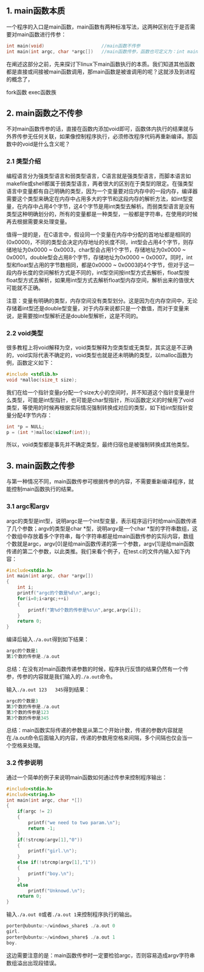 ## 1. main函数本质

一个程序的入口是main函数，main函数有两种标准写法，这两种区别在于是否需要对main函数进行传参：

```c
int main(void)                     //main函数不传参
int main(int argc, char *argc[])   //main函数传参，函数也可定义为：int main(int argc, char **argv)
```

在阐述这部分之前，先来探讨下linux下main函数执行的本质。我们知道其他函数都是直接或间接被main函数调用，那main函数是被谁调用的呢？这就涉及到进程的概念了，

fork函数
exec函数族

## 2. main函数之不传参

不对main函数传参的话，直接在函数内添加void即可，函数体内执行的结果就与外界传参无任何关联，如果像控制程序执行，必须修改程序代码再重新编译。那函数中的void是什么含义呢？

### 2.1 类型介绍

编程语言分为强类型语言和弱类型语言，C语言就是强类型语言，而脚本语言如makefile或shell都属于弱类型语言，两者很大的区别在于类型的限定。在强类型语言中变量都有自己明确的类型，因为一个变量要对应内存中的一段内存，编译器需要这个类型来确定在内存中占用多大的字节和这段内存的解析方法，如int型变量，在内存中占用4个字节，这4个字节是用int类型去解析。而弱类型语言是没有类型这种明确划分的，所有的变量都是一种类型，一般都是字符串，在使用的时候再去根据需要来处理变量。

值得一提的是，在C语言中，假设同一个变量在内存中分配的首地址都是相同的(0x0000)，不同的类型会决定内存地址的长度不同，int型会占用4个字节，则存储地址为0x0000 ~ 0x0003，char型会占用1个字节，存储地址为0x0000 ~ 0x0001，double型会占用8个字节，存储地址为0x0000 ~ 0x0007。同时，int型和float型占用的字节数相同，都是0x0000 ~ 0x0003的4个字节，但对于这一段内存长度的空间解析方式是不同的，int型空间按int型方式去解析，float型按float型方式去解析，如果用int型方式去解析float型内存空间，解析出来的值很大可能就不正确。

注意：变量有明确的类型，内存空间没有类型划分。这是因为在内存空间中，无论存储着int型还是double型变量，对于内存来说都只是一个数值，而对于变量来说，是需要按int型解析还是double型解析，这是不同的。

### 2.2 void类型

很多教程上将void解释为空，void类型解释为空类型或无类型，其实这是不正确的，void实际代表不确定的，void类型也就是还未明确的类型，以malloc函数为例，函数定义如下：

```c
#include <stdlib.h>
void *malloc(size_t size);
```

我们在给一个指针变量p分配一个size大小的空间时，并不知道这个指针变量是什么类型，可能是int型指针，也可能是char型指针，所以函数定义的时候用了void类型，等使用的时候再根据实际情况强制转换成对应的类型，如下给int型指针变量分配4字节内存：

```c
int *p = NULL;
p = (int *)malloc(sizeof(int));
```

所以，void类型都是事先并不确定类型，最终归宿也是被强制转换成其他类型。

## 3. main函数之传参

与第一种情况不同，main函数传参可根据传参的内容，不需要重新编译程序，就能控制main函数执行的结果。

### 3.1 argc和argv

argc的类型是int型，说明argc是一个int型变量，表示程序运行时给main函数传递了几个参数；argv的类型是char *型，说明argv是一个char *型的字符串数组，这个数组中存放着多个字符串，每个字符串都是给main函数传参的实际内容，数组个数就是argc，argv[0]是给main函数传递的第一个参数，argv[1]是给main函数传递的第二个参数，以此类推。我们来看个例子，在test.c的文件内输入如下内容：

```c
#include<stdio.h>
int main(int argc, char *argv[])
{
    int i;
    printf("argc的个数是%d\n",argc);
    for(i=0;i<argc;++i)
    {
        printf("第%d个数的传参是%s\n",argc,argv[i]);
    }
    return 0;
}
```

编译后输入`./a.out`得到如下结果：

```c
argc的个数是1
第1个数的传参是./a.out
```

总结：在没有对main函数传递参数的时候，程序执行反馈的结果仍然有一个传参，传参的内容就是我们输入的`./a.out`命令。

输入`./a.out 123   345`得到结果：

```c
argc的个数是3
第3个数的传参是./a.out
第3个数的传参是123
第3个数的传参是345
```

总结：main函数实际传递的参数是从第二个开始计数，传递的参数内容就是在./a.out命令后面输入的内容，传递的参数用空格来间隔，多个间隔也仅会当一个空格来处理。

### 3.2 传参说明

通过一个简单的例子来说明main函数如何通过传参来控制程序输出：

```c
#include<stdio.h>
#include<string.h>
int main(int argc, char *[])
{
    if(argc != 2)
    {
        printf("we need to two param.\n");
        return -1;
    }
    if(!strcmp(argv[1],"0"))
    {
        printf("girl.\n");
    }
    else if(!strcmp(argv[1],"1"))
    {
        printf("boy.\n");
    }
    else
        printf("Unknowd.\n");
    return 0;
}
```

输入`./a.out 0`或者`./a.out 1`来控制程序执行的输出。

```c
porter@ubuntu:~/windows_share$ ./a.out 0
girl.
porter@ubuntu:~/windows_share$ ./a.out 1
boy.
```

这边需要注意的是：main函数传参时一定要检验argc，否则容易造成argv字符串数组溢出出现段错误。